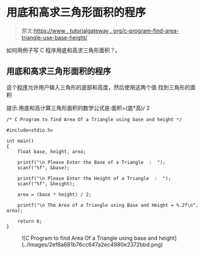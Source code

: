 # 用底和高求三角形面积的程序

> 原文:[https://www . tutorialgateway . org/c-program-find-area-triangle-use-base-height/](https://www.tutorialgateway.org/c-program-find-area-triangle-using-base-height/)

如何用例子写 C 程序用底和高求三角形面积？。

## 用底和高求三角形面积的程序

这个[程序](https://www.tutorialgateway.org/c-programming-examples/)允许用户输入三角形的底部和高度，然后使用这两个值 找到三角形的面积

提示:用底和高计算三角形面积的数学公式是:面积=(底*高)/ 2

```
/* C Program to find Area Of a Triangle using base and height */

#include<stdio.h>

int main()
{
  	float base, height, area;

  	printf("\n Please Enter the Base of a Triangle  :  ");
  	scanf("%f", &base);

  	printf("\n Please Enter the Height of a Triangle  :  ");
  	scanf("%f", &height);

  	area = (base * height) / 2;

  	printf("\n The Area of a Triangle using Base and Height = %.2f\n", area);

  	return 0;
}
```

<figure class="wp-block-image">![C Program to find Area Of a Triangle using base and height](../Images/2ef8a681b76cc647a2ec4980e2372bbd.png)</figure>